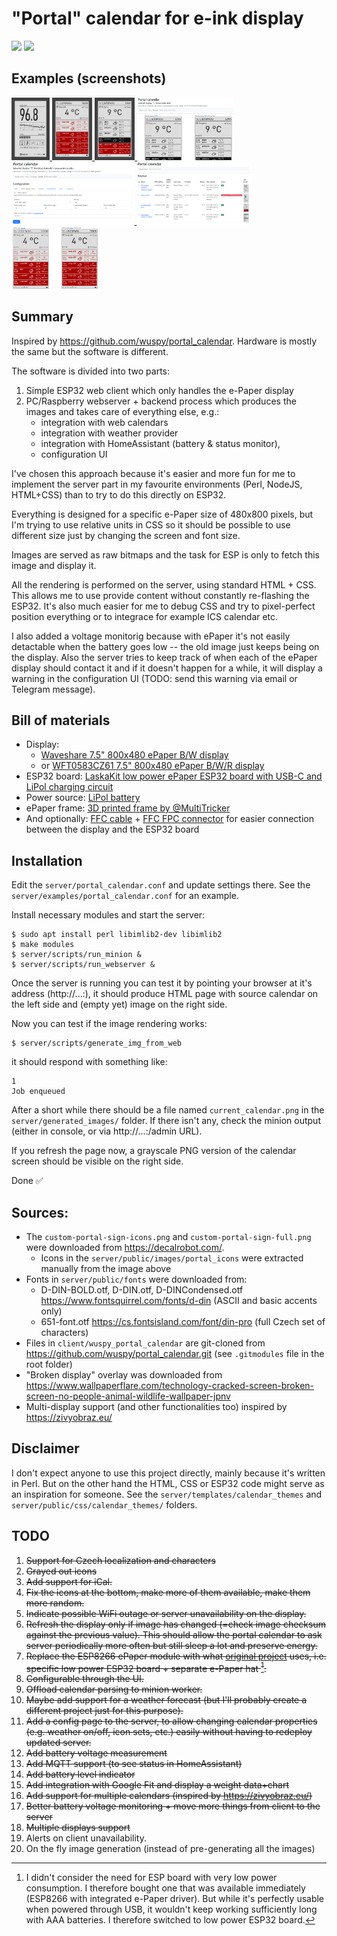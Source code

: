 # "Portal" calendar for e-ink display

<img src="https://github.com/misch2/eink-portal-calendar/assets/16558674/b2b185de-a960-480c-99a1-aa7d521ed9d6" width="250">
<img src="https://github.com/misch2/eink-portal-calendar/assets/16558674/66098158-f8c2-456c-95e3-673dab4ea655" width="250">


## Examples (screenshots)

[<img height="100" src="screenshots/googlefit_weight.png"> <img height="100" src="screenshots/weather_raining.png"> <img height="100" src="screenshots/weather_mixed.png"> <img height="100" src="screenshots/compare_source_and_output2.png"> <img height="100" src="screenshots/config_epaper.png"> <img height="100" src="screenshots/displays_overview.png"> <img height="100" src="screenshots/compare_source_and_output.png">](screenshots/README.md)

## Summary

Inspired by https://github.com/wuspy/portal_calendar. Hardware is mostly the same but the software is different.

The software is divided into two parts:
 1. Simple ESP32 web client which only handles the e-Paper display
 2. PC/Raspberry webserver + backend process which produces the images and takes care of everything else, e.g.:
    - integration with web calendars
    - integration with weather provider
    - integration with HomeAssistant (battery & status monitor), 
    - configuration UI
 
I've chosen this approach because it's easier and more fun for me to implement the server part in my favourite environments (Perl, NodeJS, HTML+CSS) than to try to do this directly on ESP32.

Everything is designed for a specific e-Paper size of 480x800 pixels, but I'm trying to use relative units in CSS so it should be possible to use different size just by changing the screen and font size.

Images are served as raw bitmaps and the task for ESP is only to fetch this image and display it.

All the rendering is performed on the server, using standard HTML + CSS. This allows me to use provide content without constantly re-flashing the ESP32. It's also much easier for me to debug CSS and try to pixel-perfect position everything or to integrace for example ICS calendar etc.

I also added a voltage monitorig because with ePaper it's not easily detactable when the battery goes low -- the old image just keeps being on the display. Also the server tries to keep track of when each of the ePaper display should contact it and if it doesn't happen for a while, it will display a warning in the configuration UI (TODO: send this warning via email or Telegram message).

## Bill of materials

* Display:
  * [Waveshare 7.5" 800x480 ePaper B/W display](https://www.laskakit.cz/waveshare-7-5--640x384-epaper-raw-displej-bw/)
  * or [WFT0583CZ61 7.5" 800x480 ePaper B/W/R display](https://www.aliexpress.com/item/1005005121813674.html?spm=a2g0o.order_list.order_list_main.5.1a521802F7URVo)
* ESP32 board: [LaskaKit low power ePaper ESP32 board with USB-C and LiPol charging circuit](https://www.laskakit.cz/laskakit-espink-esp32-e-paper-pcb-antenna/)
* Power source: [LiPol battery](https://www.laskakit.cz/geb-lipol-baterie-805060-3000mah-3-7v-jst-ph-2-0/)
* ePaper frame: [3D printed frame by @MultiTricker](https://www.printables.com/model/541552-ramecek-pro-epaper-75-waveshare-i-good-display-v1/related)
* And optionally: [FFC cable](https://www.laskakit.cz/ffc-fpc-nestineny-flexibilni-kabel-awm-20624-80c-60v-0-5mm-24pin--10cm/) + [FFC FPC connector](https://www.laskakit.cz/laskakit-e-paper-ffc-fpc-24pin-atapter/) for easier connection between the display and the ESP32 board

## Installation 

Edit the `server/portal_calendar.conf` and update settings there. See the `server/examples/portal_calendar.conf` for an example.

Install necessary modules and start the server:

```
$ sudo apt install perl libimlib2-dev libimlib2
$ make modules
$ server/scripts/run_minion &
$ server/scripts/run_webserver &
```

Once the server is running you can test it by pointing your browser at it's address (http://...:<PORT>), it should produce HTML page with source calendar on the left side and (empty yet) image on the right side.

Now you can test if the image rendering works:

```
$ server/scripts/generate_img_from_web
```

it should respond with something like:

```
1
Job enqueued
```

After a short while there should be a file named `current_calendar.png` in the `server/generated_images/` folder. If there isn't any, check the minion output (either in console, or via http://...:<PORT>/admin URL).

If you refresh the page now, a grayscale PNG version of the calendar screen should be visible on the right side.

Done ✅

## Sources:
 - The `custom-portal-sign-icons.png` and `custom-portal-sign-full.png` were downloaded from https://decalrobot.com/. 
   - Icons in the `server/public/images/portal_icons` were extracted manually from the image above
 - Fonts in `server/public/fonts` were downloaded from:
   - D-DIN-BOLD.otf, D-DIN.otf, D-DINCondensed.otf
     https://www.fontsquirrel.com/fonts/d-din (ASCII and basic accents only)
   - 651-font.otf
     https://cs.fontsisland.com/font/din-pro (full Czech set of characters)
 - Files in `client/wuspy_portal_calendar` are git-cloned from https://github.com/wuspy/portal_calendar.git (see `.gitmodules` file in the root folder)
 - "Broken display" overlay was downloaded from https://www.wallpaperflare.com/technology-cracked-screen-broken-screen-no-people-animal-wildlife-wallpaper-jpnv
 - Multi-display support (and other functionalities too) inspired by https://zivyobraz.eu/

 ## Disclaimer

I don't expect anyone to use this project directly, mainly because it's written in Perl. But on the other hand the HTML, CSS or ESP32 code might serve as an inspiration for someone. See the `server/templates/calendar_themes` and `server/public/css/calendar_themes/` folders.

## TODO

1. ~~Support for Czech localization and characters~~
1. ~~Grayed out icons~~
1. ~~Add support for iCal.~~
1. ~~Fix the icons at the bottom, make more of them available, make them more random.~~
1. ~~Indicate possible WiFi outage or server unavailability on the display.~~
1. ~~Refresh the display only if image has changed (=check image checksum against the previous value). This should allow the portal calendar to ask server periodically more often but still sleep a lot and preserve energy.~~
1. ~~Replace the ESP8266 ePaper module with what [original project](https://github.com/wuspy/portal_calendar) uses, i.e. specific low power ESP32 board + separate e-Paper hat [^1].~~
1. ~~Configurable through the UI.~~
1. ~~Offload calendar parsing to minion worker.~~
1. ~~Maybe add support for a weather forecast (but I'll probably create a different project just for this purpose).~~
1. ~~Add a config page to the server, to allow changing calendar properties (e.g. weather on/off, icon sets, etc.) easily without having to redeploy updated server.~~
1. ~~Add battery voltage measurement~~
1. ~~Add MQTT support (to see status in HomeAssistant)~~
1. ~~Add battery level indicator~~
1. ~~Add integration with Google Fit and display a weight data+chart~~
1. ~~Add support for multiple calendars (inspired by https://zivyobraz.eu/)~~
1. ~~Better battery voltage monitoring + move more things from client to the server~~
1. ~~Multiple displays support~~
1. Alerts on client unavailability.
1. On the fly image generation (instead of pre-generating all the images)

[^1]: I didn't consider the need for ESP board with very low power consumption. I therefore bought one that was available immediately (ESP8266 with integrated e-Paper driver). But while it's perfectly usable when powered through USB, it wouldn't keep working sufficiently long with AAA batteries. I therefore switched to low power ESP32 board.
